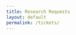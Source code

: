 ```yaml
---
title: Research Requests
layout: default
permalink: /tickets/
---
```

<script>
  var ajax = new XMLHttpRequest();
  ajax.open('GET', 'https://investigativedashboard.org/static/frontend/dist/assets/symbols.svg', true);
  ajax.send();
  ajax.onload = function(e) {
    if (this.status === 404) {
      return;
    }
    var div = document.createElement('div');
    div.innerHTML = ajax.responseText;
    document.body.insertBefore(div, document.body.childNodes[0]);
  };
</script>

<article class="page w-100 mid-gray">
  <div class="w-90 center">
    <div id="ember-app"></div>
  </div>
</article>

<script src="/frontend/assets/vendor.js"></script>
<script src="/frontend/dist/assets/id.js"></script>
